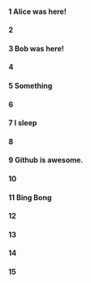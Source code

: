 #### 1 Alice was here!
#### 2
#### 3 Bob was here!
#### 4
#### 5 Something
#### 6
#### 7 I sleep
#### 8
#### 9 Github is awesome.
#### 10
#### 11 Bing Bong
#### 12
#### 13
#### 14
#### 15
